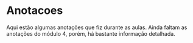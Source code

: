# Anotacoes
Aqui estão algumas anotações que fiz durante as aulas. Ainda faltam as anotações do módulo 4, porém, há bastante informação detalhada.
